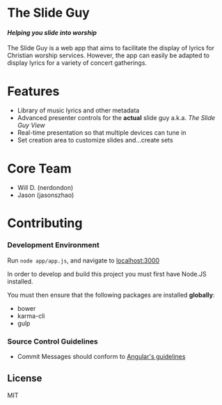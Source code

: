# The Slide Guy
#### *Helping you slide into worship*
The Slide Guy is a web app that aims to facilitate the display of lyrics for Christian worship services. However,
the app can easily be adapted to display lyrics for a variety of concert gatherings.

# Features
* Library of music lyrics and other metadata
* Advanced presenter controls for the **actual** slide guy a.k.a. *The Slide Guy View*
* Real-time presentation so that multiple devices can tune in
* Set creation area to customize slides and...create sets

# Core Team
* Will D. (nerdondon)
* Jason (jasonszhao)

# Contributing

### Development Environment

Run `node app/app.js`, and navigate to [localhost:3000](localhost:3000)

In order to develop and build this project you must first have Node.JS installed.

You must then ensure that the following packages are installed **globally**:
* bower
* karma-cli
* gulp

### Source Control Guidelines
* Commit Messages should conform to [Angular's guidelines](https://github.com/angular/angular.js/blob/master/CONTRIBUTING.md#commit)


## License
MIT
